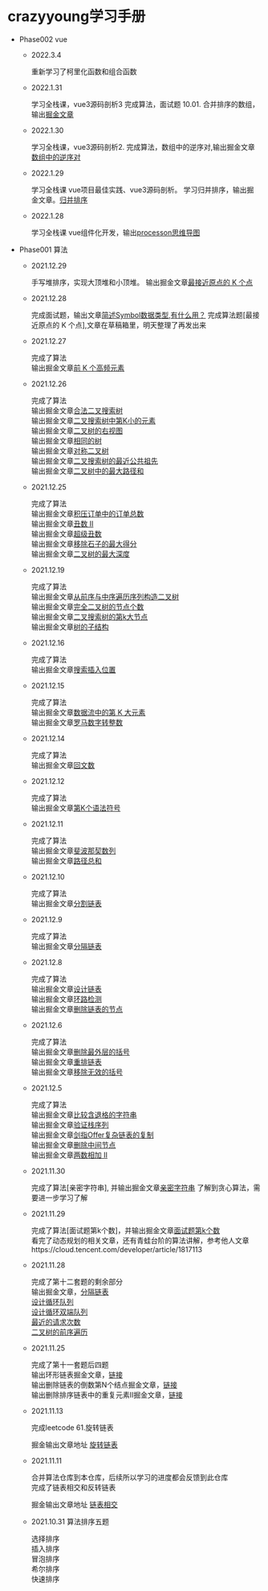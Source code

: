 # crazyyoung学习手册

- Phase002 vue

    - 2022.3.4
        
        重新学习了柯里化函数和组合函数
        
    - 2022.1.31

        学习全栈课，vue3源码剖析3
        完成算法，面试题 10.01. 合并排序的数组，输出[掘金文章](https://juejin.cn/user/3333374985641806/posts)


	- 2022.1.30

		学习全栈课，vue3源码剖析2.
		完成算法，数组中的逆序对,输出掘金文章[数组中的逆序对](https://juejin.cn/post/7058999877174460429)

	- 2022.1.29

		学习全栈课 vue项目最佳实践、vue3源码剖析。
		学习归并排序，输出掘金文章。[归并排序](https://juejin.cn/post/7058515612221308959)

  - 2022.1.28
	
      学习全栈课 vue组件化开发，输出[processon思维导图](https://www.processon.com/view/link/61f414075653bb06de122ea1)
      
- Phase001 算法

  - 2021.12.29

      手写堆排序，实现大顶堆和小顶堆。
      输出掘金文章[最接近原点的 K 个点](https://juejin.cn/post/7047170664532279327/)

  - 2021.12.28

      完成面试题，输出文章[简述Symbol数据类型,有什么用？](https://juejin.cn/post/7046737688552013831)
      完成算法题[最接近原点的 K 个点],文章在草稿箱里，明天整理了再发出来
  - 2021.12.27

      完成了算法<br/>
      输出掘金文章[前 K 个高频元素](https://juejin.cn/post/7046384039246184479)

  - 2021.12.26

      完成了算法<br/>
      输出掘金文章[合法二叉搜索树](https://juejin.cn/post/7045914297322438693)<br/>
      输出掘金文章[二叉搜索树中第K小的元素](https://juejin.cn/post/7045928267605344293)<br/>
      输出掘金文章[二叉树的右视图](https://juejin.cn/post/7045941399317020679)<br/>
      输出掘金文章[相同的树](https://juejin.cn/post/7045949157596463141)<br/>
      输出掘金文章[对称二叉树](https://juejin.cn/post/7045970966475702280)<br/>
      输出掘金文章[二叉搜索树的最近公共祖先](https://juejin.cn/post/7045987625924034567)<br/>
      输出掘金文章[二叉树中的最大路径和](https://juejin.cn/post/7046010144819249189)<br/>

  - 2021.12.25

      完成了算法<br/>
      输出掘金文章[积压订单中的订单总数](https://juejin.cn/post/7045593933253967880)<br/>
      输出掘金文章[丑数 II](https://juejin.cn/post/7045606138309525517)<br/>
      输出掘金文章[超级丑数](https://juejin.cn/post/7045620620695961636)<br/>
      输出掘金文章[移除石子的最大得分](https://juejin.cn/post/7045636564633944095)<br/>
      输出掘金文章[二叉树的最大深度](https://juejin.cn/post/7045678910654136334)


  - 2021.12.19

      完成了算法<br/>
      输出掘金文章[从前序与中序遍历序列构造二叉树](https://juejin.cn/post/7043098629380243469)<br/>
      输出掘金文章[完全二叉树的节点个数](https://juejin.cn/post/7043270368219365384)<br/>
      输出掘金文章[二叉搜索树的第k大节点](https://juejin.cn/post/7043283205713035277)<br/>
      输出掘金文章[树的子结构](https://juejin.cn/post/7043355078115196935)<br/>

  - 2021.12.16

      完成了算法<br/>
      输出掘金文章[搜索插入位置](https://juejin.cn/post/7041978313509699621)<br/>

  - 2021.12.15

      完成了算法<br/>
      输出掘金文章[数据流中的第 K 大元素](https://juejin.cn/post/7041606398592942111)<br/>
      输出掘金文章[罗马数字转整数](https://juejin.cn/post/7041953893445533709)<br/>

  - 2021.12.14

      完成了算法<br/>
      输出掘金文章[回文数](https://juejin.cn/post/7041240170863001613)<br/>

  - 2021.12.12

      完成了算法<br/>
      输出掘金文章[第K个语法符号](https://juejin.cn/post/7040641159365918734)<br/>

  - 2021.12.11

      完成了算法<br/>
      输出掘金文章[斐波那契数列](https://juejin.cn/post/7040280864617398308)<br/>
      输出掘金文章[路径总和](https://juejin.cn/post/7040379315350929416)<br/>

  - 2021.12.10

      完成了算法<br/>
      输出掘金文章[分割链表](https://juejin.cn/post/7039754805601894413)<br/>

  - 2021.12.9

      完成了算法<br/>
      输出掘金文章[分隔链表](https://juejin.cn/post/7039378572363956260)<br/>

  - 2021.12.8

      完成了算法<br/>
      输出掘金文章[设计链表](https://juejin.cn/post/7039011320561139749)<br/>
      输出掘金文章[环路检测](https://juejin.cn/post/7039344082006573092)<br/>
      输出掘金文章[删除链表的节点](https://juejin.cn/post/7039351602875990047)<br/>

  - 2021.12.6

      完成了算法<br/>
      输出掘金文章[删除最外层的括号](https://juejin.cn/post/7038068034216394760)<br/>
      输出掘金文章[重排链表](https://juejin.cn/post/7038583983369781261)<br/>
      输出掘金文章[移除无效的括号](https://juejin.cn/post/7038632719886057480)<br/>

  - 2021.12.5

      完成了算法<br/>
      输出掘金文章[比较含退格的字符串](https://juejin.cn/post/7038048237357531167)<br/>
      输出掘金文章[验证栈序列](https://juejin.cn/post/7038147427030794271)<br/>
      输出掘金文章[剑指Offer复杂链表的复制](https://juejin.cn/post/7038217975207297037)<br/>
      输出掘金文章[删除中间节点](https://juejin.cn/post/7038235178031906824)<br/>
      输出掘金文章[两数相加 II](https://juejin.cn/post/7038253771322818573)<br/>

  - 2021.11.30

      完成了算法[亲密字符串], 并输出掘金文章[亲密字符串](https://juejin.cn/post/7036395299148922887)
      了解到贪心算法，需要进一步学习了解

  - 2021.11.29

      完成了算法[面试题第k个数]，并输出掘金文章[面试题第k个数](https://juejin.cn/post/7036038796994936840)<br/>
      看完了动态规划的相关文章，还有青蛙台阶的算法讲解，参考他人文章https://cloud.tencent.com/developer/article/1817113

  - 2021.11.28

      完成了第十二套题的剩余部分<br/>
      输出掘金文章，[分隔链表](https://juejin.cn/post/7035244468013891621)<br/>
      [设计循环队列](https://juejin.cn/post/7035279010024128520)<br/>
      [设计循环双端队列](https://juejin.cn/post/7035497735423787039)<br/>
      [最近的请求次数](https://juejin.cn/post/7035619672003199013)<br/>
      [二叉树的前序遍历](https://juejin.cn/post/7035673078197649421)

  - 2021.11.25
      
      完成了第十一套题后四题<br/>
      输出环形链表掘金文章，[链接](https://juejin.cn/post/7034293284595826701)<br/>
      输出删除链表的倒数第N个结点掘金文章，[链接](https://juejin.cn/post/7034293284595826701)<br/>
      输出删除排序链表中的重复元素II掘金文章，[链接](https://juejin.cn/post/7034293284595826701)

  - 2021.11.13
  
      完成leetcode 61.旋转链表
      
      掘金输出文章地址 [旋转链表](https://juejin.cn/post/7029974914761228296)
  - 2021.11.11 
  
      合并算法仓库到本仓库，后续所以学习的进度都会反馈到此仓库<br>
      完成了链表相交和反转链表
      
      掘金输出文章地址 [链表相交](https://juejin.cn/post/7029342152425472013)


  - 2021.10.31 算法排序五题

    选择排序<br>
    插入排序<br>
    冒泡排序<br>
    希尔排序<br>
    快速排序<br>
